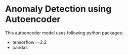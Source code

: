 # Anomaly Detection using Autoencoder
This autoencoder model uses following python packages:
 - tensorflow==2.2
 - pandas